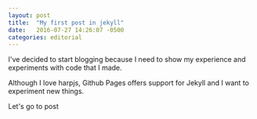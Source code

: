 ```yaml
---
layout: post
title:  "My first post in jekyll"
date:   2016-07-27 14:26:07 -0500
categories: editorial
---
```



I've decided to start blogging because I need to show my experience and experiments with code that I made.

Although I love harpjs, Github Pages offers support for Jekyll and I want to experiment new things.

Let's go to post